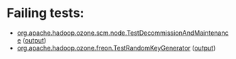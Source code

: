 # Failing tests: 

 * [org.apache.hadoop.ozone.scm.node.TestDecommissionAndMaintenance](hadoop-ozone/integration-test/org.apache.hadoop.ozone.scm.node.TestDecommissionAndMaintenance.txt) ([output](hadoop-ozone/integration-test/org.apache.hadoop.ozone.scm.node.TestDecommissionAndMaintenance-output.txt))
 * [org.apache.hadoop.ozone.freon.TestRandomKeyGenerator](hadoop-ozone/integration-test/org.apache.hadoop.ozone.freon.TestRandomKeyGenerator.txt) ([output](hadoop-ozone/integration-test/org.apache.hadoop.ozone.freon.TestRandomKeyGenerator-output.txt))
